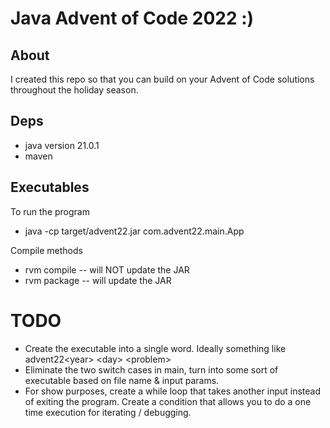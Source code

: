 # Java Advent of Code 2022 :)

## About

I created this repo so that you can build on your Advent of Code solutions throughout the holiday season.

## Deps

-   java version 21.0.1
-   maven

## Executables

To run the program

-   java -cp target/advent22.jar com.advent22.main.App

Compile methods

-   rvm compile -- will NOT update the JAR
-   rvm package -- will update the JAR

# TODO

-   Create the executable into a single word. Ideally something like advent22\<year\> \<day\> \<problem\>
-   Eliminate the two switch cases in main, turn into some sort of executable based on file name & input params.
-   For show purposes, create a while loop that takes another input instead of exiting the program. Create a condition that allows you to do a one time execution for iterating / debugging.
